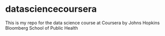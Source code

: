 # datasciencecoursera
This is my repo for the data science course at Coursera by Johns Hopkins Bloomberg School of Public Health
